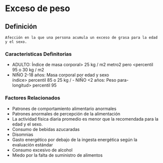 # Exceso de peso
## Definición
	Afección en la que una persona acumula un exceso de grasa para la edad y el sexo.

### Caracteristicas Definitorias
- ADULTO: Índice de masa corporal> 
25 kg / m2 metro2 pero <percentil 95 o 30 kg / 
m2 
- NIÑO 2-18 años: Masa corporal  por edad y sexo  
 índice> percentil 85 o 25 kg /  - NIÑO <2 años: Peso para-  
  longitud> percentil 95

### Factores Relacionados
- Patrones de 
comportamiento 
alimentario anormales   
- Patrones anormales de 
percepción de la 
alimentación   
- La actividad física diaria 
promedio es menor que la 
recomendada para la edad y 
el sexo.   
- Consumo de bebidas azucaradas   
- Disomnias   
- Gasto energético por debajo de la 
ingesta energética según la 
evaluación estándar   
- Consumo excesivo de alcohol   
- Miedo por la falta de suministro de 
alimentos

